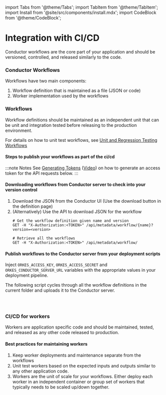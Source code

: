 import Tabs from '@theme/Tabs';
import TabItem from '@theme/TabItem';
import Install from '@site/src/components/install.mdx';
import CodeBlock from '@theme/CodeBlock';

# Integration with CI/CD
Conductor workflows are the core part of your application and should be versioned, controlled, and released similarly to the code.

### Conductor Workflows
Workflows have two main components:
1. Workflow definition that is maintained as a file (JSON or code)
2. Worker implementation used by the workflows

### Workflows
Workflow definitions should be maintained as an independent unit that can be unit and integration tested before releasing to the production environment.

For details on how to unit test workflows, see [Unit and Regression Testing Workflows](/content/developer-guides/unit-and-regression-tests)

#### Steps to publish your workflows as part of the ci/cd
:::note Notes
See [Generating Tokens](/access-control-and-security/applications#generating-token) ([Video](/content/how-to-videos/access-key-and-secret)) on how to generate an access token for the API requests below.
:::

#### Downloading workflows from Conductor server to check into your version control
1. Download the JSON from the Conductor UI (Use the download button in the definition page)
2. (Alternatively) Use the API to download JSON for the workflow
    ```shell
    # Get the workflow definition given name and version
    GET -H "X-Authorization:<TOKEN>" /api/metadata/workflow/{name}?version=<version>
    ```
    ```shell
    # Retrieve all the workflows
    GET -H "X-Authorization:<TOKEN>" /api/metadata/workflow/
    ```
#### Publish workflows to the Conductor server from your deployment scripts
Inject `ORKES_ACCESS_KEY`, `ORKES_ACCESS_SECRET` and `ORKES_CONDUCTOR_SERVER_URL` variables with the appropriate values in your deployment pipeline.

The following script cycles through all the workflow definitions in the current folder and uploads it to the Conductor server.

```shell dynamic https://github.com/orkes-io/workflow-cicd/blob/main/src/deploy_workflows.sh section=1 .../src/deploy_workflows.sh



```


### CI/CD for workers
Workers are application specific code and should be maintained, tested, and released as any other code released to production.

#### Best practices for maintaining workers
1. Keep worker deployments and maintenance separate from the workflows
2. Unit test workers based on the expected inputs and outputs similar to any other application code. 
3. Workers are the unit of scale for your workflows.  Either deploy each worker in an independent container or group set of workers that typically needs to be scaled up/down together.